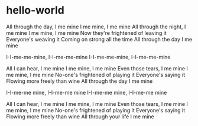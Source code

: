# hello-world

All through the day, I me mine
I me mine, I me mine
All through the night, I me mine
I me mine, I me mine
Now they're frightened of leaving it
Everyone's weaving it
Coming on strong all the time
All through the day I me mine

I-I-me-me-mine, I-I-me-me-mine
I-I-me-me-mine, I-I-me-me-mine

All I can hear, I me mine
I me mine, I me mine
Even those tears, I me mine
I me mine, I me mine
No-one's frightened of playing it
Everyone's saying it
Flowing more freely than wine
All through the day I me mine

I-I-me-me mine, I-I-me-me mine
I-I-me-me mine, I-I-me-me mine

All I can hear, I me mine
I me mine, I me mine
Even those tears, I me mine
I me mine, I me mine
No-one's frightened of playing it
Everyone's saying it
Flowing more freely than wine
All through your life I me mine
